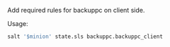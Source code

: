 Add required rules for backuppc on client side.

Usage:

```bash
salt '$minion' state.sls backuppc.backuppc_client
```
